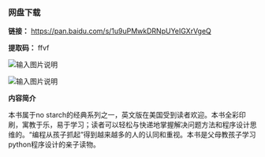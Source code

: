 ### 网盘下载

**链接：** https://pan.baidu.com/s/1u9uPMwkDRNpUYeIGXrVgeQ 

**提取码：** ffvf

![输入图片说明](https://images.gitee.com/uploads/images/2020/0826/102410_766bb1a9_7785827.jpeg "图怪兽_6019894cc394ad904689234b6cf6b4c7_99096.jpg")

![输入图片说明](https://images.gitee.com/uploads/images/2020/0709/201424_d0c74ca9_7785827.png "屏幕截图.png")

 **内容简介** 

本书属于no starch的经典系列之一，英文版在美国受到读者欢迎。本书全彩印刷，寓教于乐，易于学习；读者可以轻松与快递地掌握解决问题方法和程序设计思维的。“编程从孩子抓起”得到越来越多的人的认同和重视。本书是父母教孩子学习python程序设计的亲子读物。